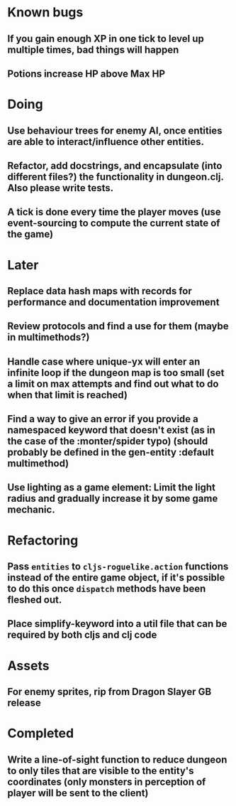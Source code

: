 # Known bugs
 
## If you gain enough XP in one tick to level up multiple times, bad things will happen

## Potions increase HP above Max HP

# Doing

## Use behaviour trees for enemy AI, once entities are able to interact/influence other entities.

## Refactor, add docstrings, and encapsulate (into different files?) the functionality in dungeon.clj. Also please write tests.

## A tick is done every time the player moves (use event-sourcing to compute the current state of the game)

# Later

## Replace data hash maps with records for performance and documentation improvement

## Review protocols and find a use for them (maybe in multimethods?)

## Handle case where unique-yx will enter an infinite loop if the dungeon map is too small (set a limit on max attempts and find out what to do when that limit is reached)

## Find a way to give an error if you provide a namespaced keyword that doesn't exist (as in the case of the :monter/spider typo) (should probably be defined in the gen-entity :default multimethod)

## Use lighting as a game element: Limit the light radius and gradually increase it by some game mechanic.


# Refactoring

## Pass `entities` to `cljs-roguelike.action` functions instead of the entire game object, if it's possible to do this once `dispatch` methods have been fleshed out.

## Place simplify-keyword into a util file that can be required by both cljs and clj code


# Assets

## For enemy sprites, rip from Dragon Slayer GB release

# Completed

## Write a line-of-sight function to reduce dungeon to only tiles that are visible to the entity's coordinates (only monsters in perception of player will be sent to the client)


